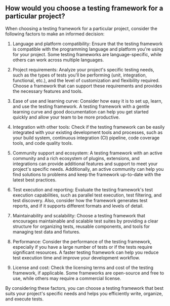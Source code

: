 ## How would you choose a testing framework for a particular project?

When choosing a testing framework for a particular project, consider the following factors to make an informed decision:

1. Language and platform compatibility: Ensure that the testing framework is compatible with the programming language and platform you're using for your project. Some testing frameworks are language-specific, while others can work across multiple languages.

2. Project requirements: Analyze your project's specific testing needs, such as the types of tests you'll be performing (unit, integration, functional, etc.), and the level of customization and flexibility required. Choose a framework that can support these requirements and provides the necessary features and tools.

3. Ease of use and learning curve: Consider how easy it is to set up, learn, and use the testing framework. A testing framework with a gentle learning curve and good documentation can help you get started quickly and allow your team to be more productive.

4. Integration with other tools: Check if the testing framework can be easily integrated with your existing development tools and processes, such as your build system, continuous integration (CI) pipeline, code coverage tools, and code quality tools.

5. Community support and ecosystem: A testing framework with an active community and a rich ecosystem of plugins, extensions, and integrations can provide additional features and support to meet your project's specific needs. Additionally, an active community can help you find solutions to problems and keep the framework up-to-date with the latest best practices.

6. Test execution and reporting: Evaluate the testing framework's test execution capabilities, such as parallel test execution, test filtering, and test discovery. Also, consider how the framework generates test reports, and if it supports different formats and levels of detail.

7. Maintainability and scalability: Choose a testing framework that encourages maintainable and scalable test suites by providing a clear structure for organizing tests, reusable components, and tools for managing test data and fixtures.

8. Performance: Consider the performance of the testing framework, especially if you have a large number of tests or if the tests require significant resources. A faster testing framework can help you reduce test execution time and improve your development workflow.

9. License and cost: Check the licensing terms and cost of the testing framework, if applicable. Some frameworks are open-source and free to use, while others may require a commercial license.

By considering these factors, you can choose a testing framework that best suits your project's specific needs and helps you efficiently write, organize, and execute tests.